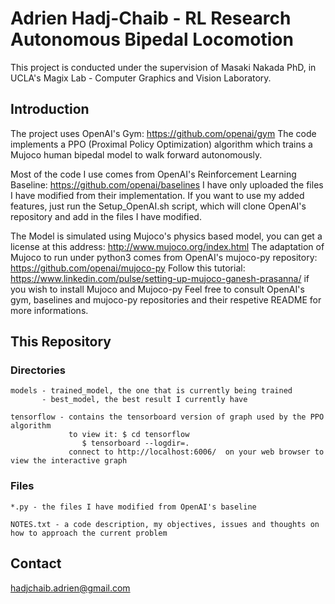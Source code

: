 # Adrien Hadj-Chaib  -  RL Research Autonomous Bipedal Locomotion

This project is conducted under the supervision of Masaki Nakada PhD, in UCLA's Magix Lab - Computer Graphics and Vision Laboratory.

## Introduction 

The project uses OpenAI's Gym: https://github.com/openai/gym
The code implements a PPO (Proximal Policy Optimization) algorithm which trains a Mujoco human bipedal model to walk forward autonomously.  

Most of the code I use comes from OpenAI's Reinforcement Learning Baseline: https://github.com/openai/baselines
I have only uploaded the files I have modified from their implementation.
If you want to use my added features, just run the Setup_OpenAI.sh script, which will clone OpenAI's repository and add in the files I have modified.

The Model is simulated using Mujoco's physics based model, you can get a license at this address: http://www.mujoco.org/index.html
The adaptation of Mujoco to run under python3 comes from OpenAI's mujoco-py repository: https://github.com/openai/mujoco-py 
Follow this tutorial: https://www.linkedin.com/pulse/setting-up-mujoco-ganesh-prasanna/ if you wish to install Mujoco and Mujoco-py
Feel free to consult OpenAI's gym, baselines and mujoco-py repositories and their respetive README for more informations. 


## This Repository

### Directories

	models - trained_model, the one that is currently being trained
		   - best_model, the best result I currently have 

	tensorflow - contains the tensorboard version of graph used by the PPO algorithm
				 to view it: $ cd tensorflow
				 	$ tensorboard --logdir=.
				 connect to http://localhost:6006/  on your web browser to view the interactive graph 

### Files

	*.py - the files I have modified from OpenAI's baseline

	NOTES.txt - a code description, my objectives, issues and thoughts on how to approach the current problem


## Contact 

hadjchaib.adrien@gmail.com